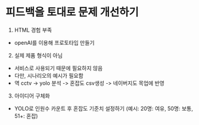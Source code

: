 # 피드백을 토대로 문제 개선하기

1. HTML 경험 부족
- openAI를 이용해 프로토타입 만들기

2. 실제 제품 형식이 아님
- 서비스로 사용되기 때문에 필요하지 않음
- 다만, 시나리오의 예시가 필요함
- 역 cctv -> yolo 분석 -> 혼잡도 csv생성 -> 네이버지도 목업에 반영

3. 아이디어 구체화
- YOLO로 인원수 카운트 후 혼잡도 기준치 설정하기 (예시: 20명: 여유, 50명: 보통, 51+: 혼잡)
